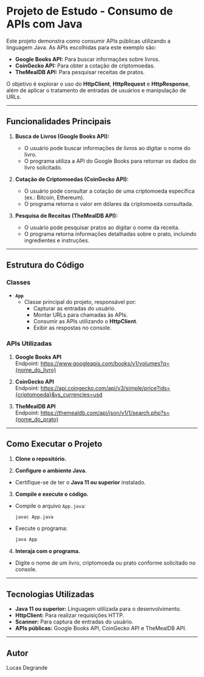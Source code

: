# Projeto de Estudo - Consumo de APIs com Java

Este projeto demonstra como consumir APIs públicas utilizando a linguagem Java. As APIs escolhidas para este exemplo são:
- **Google Books API:** Para buscar informações sobre livros.
- **CoinGecko API:** Para obter a cotação de criptomoedas.
- **TheMealDB API:** Para pesquisar receitas de pratos.

O objetivo é explorar o uso do **HttpClient**, **HttpRequest** e **HttpResponse**, além de aplicar o tratamento de entradas de usuários e manipulação de URLs.

---

## Funcionalidades Principais

1. **Busca de Livros (Google Books API):**
    - O usuário pode buscar informações de livros ao digitar o nome do livro.
    - O programa utiliza a API do Google Books para retornar os dados do livro solicitado.

2. **Cotação de Criptomoedas (CoinGecko API):**
    - O usuário pode consultar a cotação de uma criptomoeda específica (ex.: Bitcoin, Ethereum).
    - O programa retorna o valor em dólares da criptomoeda consultada.

3. **Pesquisa de Receitas (TheMealDB API):**
    - O usuário pode pesquisar pratos ao digitar o nome da receita.
    - O programa retorna informações detalhadas sobre o prato, incluindo ingredientes e instruções.

---

## Estrutura do Código

### Classes

- **`App`**
    - Classe principal do projeto, responsável por:
        - Capturar as entradas do usuário.
        - Montar URLs para chamadas às APIs.
        - Consumir as APIs utilizando o **HttpClient**.
        - Exibir as respostas no console.

### APIs Utilizadas

1. **Google Books API**  
   Endpoint: https://www.googleapis.com/books/v1/volumes?q={nome_do_livro}

2. **CoinGecko API**  
   Endpoint: https://api.coingecko.com/api/v3/simple/price?ids={criptomoeda}&vs_currencies=usd

3. **TheMealDB API**  
   Endpoint: https://themealdb.com/api/json/v1/1/search.php?s={nome_do_prato}

---

## Como Executar o Projeto

1. **Clone o repositório.**

2. **Configure o ambiente Java.**
- Certifique-se de ter o **Java 11 ou superior** instalado.

3. **Compile e execute o código.**
- Compile o arquivo `App.java`:
  ```bash
  javac App.java
  ```
- Execute o programa:
  ```bash
  java App
  ```

4. **Interaja com o programa.**
- Digite o nome de um livro, criptomoeda ou prato conforme solicitado no console.

---

## Tecnologias Utilizadas

- **Java 11 ou superior:** Linguagem utilizada para o desenvolvimento.
- **HttpClient:** Para realizar requisições HTTP.
- **Scanner:** Para captura de entradas do usuário.
- **APIs públicas:** Google Books API, CoinGecko API e TheMealDB API.

---

## Autor
Lucas Degrande
